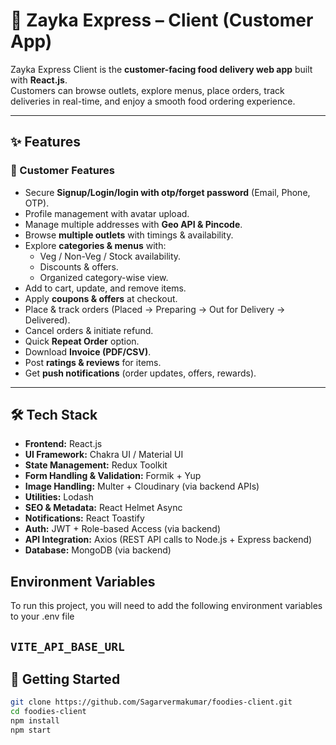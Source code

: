 # 🚀 Zayka Express – Client (Customer App)

Zayka Express Client is the **customer-facing food delivery web app** built with **React.js**.  
Customers can browse outlets, explore menus, place orders, track deliveries in real-time, and enjoy a smooth food ordering experience.

---

## ✨ Features

### 👤 Customer Features

- Secure **Signup/Login/login with otp/forget password** (Email, Phone, OTP).
- Profile management with avatar upload.
- Manage multiple addresses with **Geo API & Pincode**.
- Browse **multiple outlets** with timings & availability.
- Explore **categories & menus** with:
  - Veg / Non-Veg / Stock availability.
  - Discounts & offers.
  - Organized category-wise view.
- Add to cart, update, and remove items.
- Apply **coupons & offers** at checkout.
- Place & track orders (Placed → Preparing → Out for Delivery → Delivered).
- Cancel orders & initiate refund.
- Quick **Repeat Order** option.
- Download **Invoice (PDF/CSV)**.
- Post **ratings & reviews** for items.
- Get **push notifications** (order updates, offers, rewards).

---

## 🛠 Tech Stack

- **Frontend:** React.js  
- **UI Framework:** Chakra UI / Material UI  
- **State Management:** Redux Toolkit  
- **Form Handling & Validation:** Formik + Yup  
- **Image Handling:** Multer + Cloudinary (via backend APIs)  
- **Utilities:** Lodash  
- **SEO & Metadata:** React Helmet Async  
- **Notifications:** React Toastify  
- **Auth:** JWT + Role-based Access (via backend)  
- **API Integration:** Axios (REST API calls to Node.js + Express backend)  
- **Database:** MongoDB (via backend)  


## Environment Variables

To run this project, you will need to add the following environment variables to your .env file

## `VITE_API_BASE_URL`

## 🚀 Getting Started

```bash
git clone https://github.com/Sagarvermakumar/foodies-client.git
cd foodies-client
npm install
npm start
```
